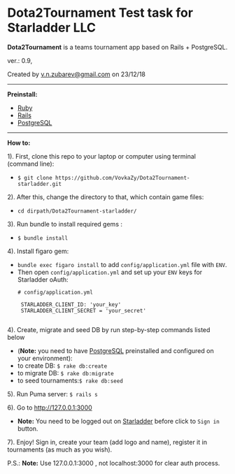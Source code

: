 # Dota2Tournament Test task for Starladder LLC

__Dota2Tournament__ is a teams tournament app based on Rails + PostgreSQL.  

ver.: 0.9, 

Created by v.n.zubarev@gmail.com on 23/12/18
***********************************************************************************************
__Preinstall:__
- [Ruby](https://www.ruby-lang.org/en/documentation/installation/)
- [Rails](https://guides.rubyonrails.org/v5.0/getting_started.html)
- [PostgreSQL](https://www.postgresql.org/)

***********************************************************************************************

__How to:__

1). First, clone this repo to your laptop or computer using terminal (command line): 
- `$ git clone https://github.com/VovkaZy/Dota2Tournament-starladder.git`

2). After this, change the directory to that, which contain game files: 
- `cd dirpath/Dota2Tournament-starladder/`

3). Run bundle to install required gems : 
- `$ bundle install`

4). Install figaro gem: 
- `bundle exec figaro install` to add `config/application.yml` file with `ENV`. 
- Then open `config/application.yml` and set up your `ENV` keys for Starladder oAuth: 
  ```
  # config/application.yml
  
   STARLADDER_CLIENT_ID: 'your_key'
   STARLADDER_CLIENT_SECRET = 'your_secret'    
   
  ```  
     
4). Create, migrate and seed DB by run step-by-step commands listed below 
 - (__Note:__ you need to have [PostgreSQL](https://www.postgresql.org/) preinstalled and configured on your environment): 
 - to create DB: `$ rake db:create` 
 - to migrate DB: `$ rake db:migrate`
 - to seed tournaments:`$ rake db:seed` 


5). Run Puma server: `$ rails s`
 
6). Go to http://127.0.0.1:3000 
   - __Note:__ You need to be logged out on [Starladder](http://auth.starladder.com) before click to `Sign in` button.
    
7). Enjoy! Sign in, create your team (add logo and name), register it in tournaments (as much as you wish).

P.S.: __Note:__ Use 127.0.0.1:3000 , not localhost:3000 for clear auth process.



